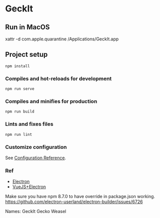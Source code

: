 # GeckIt

## Run in MacOS
xattr -d com.apple.quarantine /Applications/GeckIt.app

## Project setup
```
npm install
```

### Compiles and hot-reloads for development
```
npm run serve
```

### Compiles and minifies for production
```
npm run build
```

### Lints and fixes files
```
npm run lint
```

### Customize configuration
See [Configuration Reference](https://cli.vuejs.org/config/).


### Ref
- [Electron](https://www.electronjs.org/docs/latest/tutorial/tutorial-first-app#optional-debugging-from-vs-code)
- [VueJS+Electron](https://nklayman.github.io/vue-cli-plugin-electron-builder/guide/recipes.html#debugging-with-vscode)

Make sure you have npm 8.7.0 to have override in package.json working.
https://github.com/electron-userland/electron-builder/issues/6726

Names:
GeckIt
Gecko
Weasel